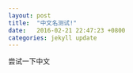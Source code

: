 ```yaml
---
layout: post
title:  "中文名测试!"
date:   2016-02-21 22:47:23 +0800
categories: jekyll update
---
```

尝试一下中文
